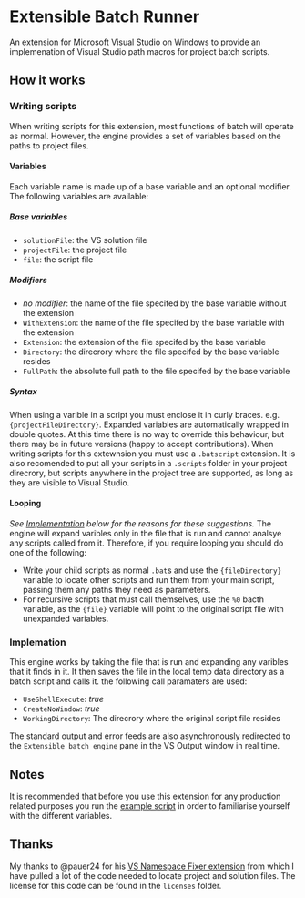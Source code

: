 # Extensible Batch Runner
An extension for Microsoft Visual Studio on Windows to provide an implemenation of Visual Studio path macros for project batch scripts.

## How it works
### Writing scripts
When writing scripts for this extension, most functions of batch will operate as normal. However, the engine provides a set of variables based on the paths to project files.

#### Variables
Each variable name is made up of a base variable and an optional modifier.
The following variables are available:
##### Base variables
* `solutionFile`: the VS solution file
* `projectFile`: the project file
* `file`: the script file
##### Modifiers
* _no modifier_: the name of the file specifed by the base variable without the extension
* `WithExtension`: the name of the file specifed by the base variable with the extension
* `Extension`: the extension of the file specifed by the base variable
* `Directory`: the direcrory where the file specifed by the base variable resides
* `FullPath`: the absolute full path to the file specifed by the base variable

##### Syntax
When using a varible in a script you must enclose it in curly braces. e.g. `{projectFileDirectory}`.
Expanded variables are automatically wrapped in double quotes. At this time there is no way to override this behaviour, but there may be in future versions (happy to accept contributions).
When writing scripts for this extewnsion you must use a `.batscript` extension. It is also recomended to put all your scripts in a `.scripts` folder in your project direcrory, but scripts anywhere in the project tree are supported, as long as they are visible to Visual Studio.

#### Looping
_See [Implementation](#Implemation) below for the reasons for these suggestions._
The engine will expand varibles only in the file that is run and cannot analsye any scripts called from it. Therefore, if you require looping you should do one of the following:
* Write your child scripts as normal `.bat`s and use the `{fileDirectory}` variable to locate other scripts and run them from your main script, passing them any paths they need as parameters.
* For recursive scripts that must call themselves, use the `%0` bacth variable, as the `{file}` variable will point to the original script file with unexpanded variables.

### Implemation
This engine works by taking the file that is run and expanding any varibles that it finds in it. It then saves the file in the local temp data directory as a batch script and calls it.
the following call paramaters are used:
* `UseShellExecute`: _true_
* `CreateNoWindow`: _true_
* `WorkingDirectory`: The direcrory where the original script file resides

The standard output and error feeds are also asynchronously redirected to the `Extensible batch engine` pane in the VS Output window in real time.

## Notes
It is recommended that before you use this extension for any production related purposes you run the [example script](../ExtensibleBatchRunner/.scripts/test.batscript) in order to familiarise yourself with the different variables.

## Thanks
My thanks to @pauer24 for his [VS Namespace Fixer extension](https://github.com/pauer24/VsNamespaceFixer/) from which I have pulled a lot of the code needed to locate project and solution files. The license for this code can be found in the `licenses` folder.
